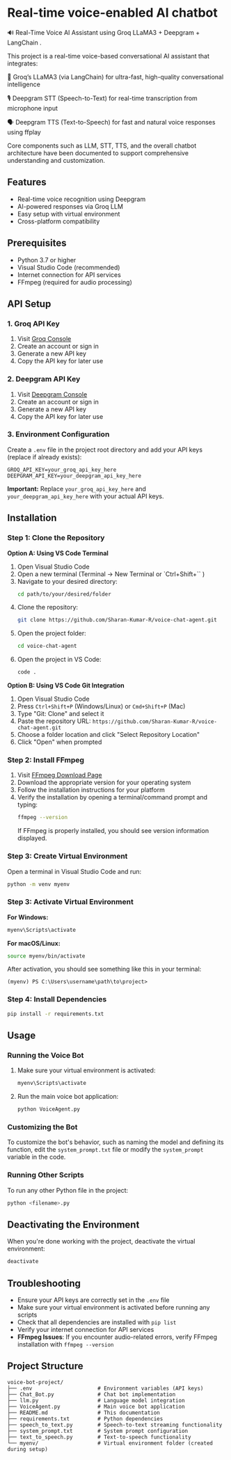 # Real-time voice-enabled AI chatbot

🔊 Real-Time Voice AI Assistant using Groq LLaMA3 + Deepgram + LangChain .

This project is a real-time voice-based conversational AI assistant that integrates:

   🧠 Groq’s LLaMA3 (via LangChain) for ultra-fast, high-quality conversational intelligence
   
   🎙️ Deepgram STT (Speech-to-Text) for real-time transcription from microphone input
   
   🗣️ Deepgram TTS (Text-to-Speech) for fast and natural voice responses using ffplay
   
Core components such as LLM, STT, TTS, and the overall chatbot architecture have been documented to support comprehensive understanding and customization.

## Features

- Real-time voice recognition using Deepgram
- AI-powered responses via Groq LLM
- Easy setup with virtual environment
- Cross-platform compatibility

## Prerequisites

- Python 3.7 or higher
- Visual Studio Code (recommended)
- Internet connection for API services
- FFmpeg (required for audio processing)

## API Setup

### 1. Groq API Key

1. Visit [Groq Console](https://console.groq.com/keys)
2. Create an account or sign in
3. Generate a new API key
4. Copy the API key for later use

### 2. Deepgram API Key

1. Visit [Deepgram Console](https://console.deepgram.com/)
2. Create an account or sign in
3. Generate a new API key
4. Copy the API key for later use

### 3. Environment Configuration

Create a `.env` file in the project root directory and add your API keys (replace if already exists):

```env
GROQ_API_KEY=your_groq_api_key_here
DEEPGRAM_API_KEY=your_deepgram_api_key_here
```

**Important:** Replace `your_groq_api_key_here` and `your_deepgram_api_key_here` with your actual API keys.

## Installation

### Step 1: Clone the Repository

**Option A: Using VS Code Terminal**
1. Open Visual Studio Code
2. Open a new terminal (Terminal → New Terminal or `Ctrl+Shift+`` )
3. Navigate to your desired directory:
   ```bash
   cd path/to/your/desired/folder
   ```
4. Clone the repository:
   ```bash
   git clone https://github.com/Sharan-Kumar-R/voice-chat-agent.git
   ```
5. Open the project folder:
   ```bash
   cd voice-chat-agent
   ```
6. Open the project in VS Code:
   ```bash
   code .
   ```

**Option B: Using VS Code Git Integration**
1. Open Visual Studio Code
2. Press `Ctrl+Shift+P` (Windows/Linux) or `Cmd+Shift+P` (Mac)
3. Type "Git: Clone" and select it
4. Paste the repository URL: `https://github.com/Sharan-Kumar-R/voice-chat-agent.git`
5. Choose a folder location and click "Select Repository Location"
6. Click "Open" when prompted

### Step 2: Install FFmpeg

1. Visit [FFmpeg Download Page](https://www.ffmpeg.org/download.html)
2. Download the appropriate version for your operating system
3. Follow the installation instructions for your platform
4. Verify the installation by opening a terminal/command prompt and typing:
   ```bash
   ffmpeg --version
   ```
   If FFmpeg is properly installed, you should see version information displayed.

### Step 3: Create Virtual Environment

Open a terminal in Visual Studio Code and run:

```bash
python -m venv myenv
```

### Step 3: Activate Virtual Environment

**For Windows:**
```bash
myenv\Scripts\activate
```

**For macOS/Linux:**
```bash
source myenv/bin/activate
```

After activation, you should see something like this in your terminal:
```
(myenv) PS C:\Users\username\path\to\project>
```

### Step 4: Install Dependencies

```bash
pip install -r requirements.txt
```

## Usage

### Running the Voice Bot

1. Make sure your virtual environment is activated:
   ```bash
   myenv\Scripts\activate
   ```

2. Run the main voice bot application:
   ```bash
   python VoiceAgent.py
   ```

### Customizing the Bot

To customize the bot's behavior, such as naming the model and defining its function, edit the `system_prompt.txt` file or modify the `system_prompt` variable in the code.

### Running Other Scripts

To run any other Python file in the project:
```bash
python <filename>.py
```

## Deactivating the Environment

When you're done working with the project, deactivate the virtual environment:

```bash
deactivate
```

## Troubleshooting

- Ensure your API keys are correctly set in the `.env` file
- Make sure your virtual environment is activated before running any scripts
- Check that all dependencies are installed with `pip list`
- Verify your internet connection for API services
- **FFmpeg Issues**: If you encounter audio-related errors, verify FFmpeg installation with `ffmpeg --version`

## Project Structure

```
voice-bot-project/
├── .env                     # Environment variables (API keys)
├── Chat_Bot.py              # Chat bot implementation
├── llm.py                   # Language model integration
├── VoiceAgent.py            # Main voice bot application
├── README.md                # This documentation
├── requirements.txt         # Python dependencies
├── speech_to_text.py        # Speech-to-text streaming functionality
├── system_prompt.txt        # System prompt configuration
├── text_to_speech.py        # Text-to-speech functionality
└── myenv/                   # Virtual environment folder (created during setup)
```
